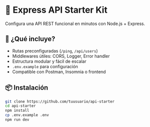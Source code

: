 # 🚀 Express API Starter Kit

Configura una API REST funcional en minutos con Node.js + Express.

## 🚦 ¿Qué incluye?

- Rutas preconfiguradas (`/ping`, `/api/users`)
- Middlewares útiles: CORS, Logger, Error handler
- Estructura modular y fácil de escalar
- `.env.example` para configuración
- Compatible con Postman, Insomnia o frontend

## 📦 Instalación

```bash
git clone https://github.com/tuusuario/api-starter
cd api-starter
npm install
cp .env.example .env
npm run dev
